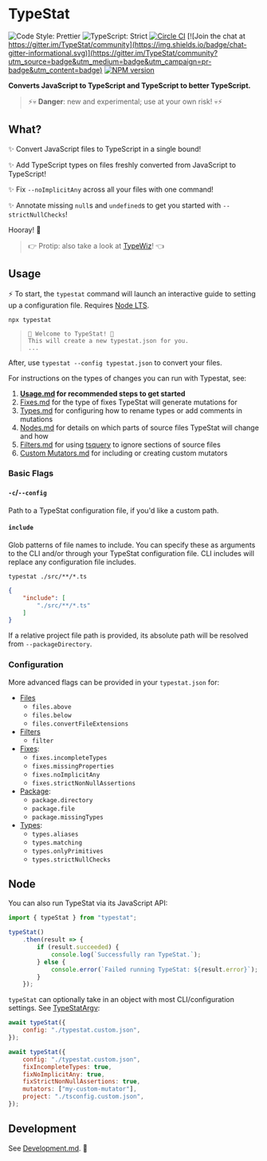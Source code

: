 # TypeStat

![Code Style: Prettier](https://img.shields.io/badge/code_style-prettier-14cc21.svg)
![TypeScript: Strict](https://img.shields.io/badge/typescript-strict-yellow.svg)
[![Circle CI](https://img.shields.io/circleci/build/github/JoshuaKGoldberg/TypeStat.svg)](https://circleci.com/gh/JoshuaKGoldberg/TypeStat)
[![Join the chat at https://gitter.im/TypeStat/community](https://img.shields.io/badge/chat-gitter-informational.svg)](https://gitter.im/TypeStat/community?utm_source=badge&utm_medium=badge&utm_campaign=pr-badge&utm_content=badge)
[![NPM version](https://badge.fury.io/js/typestat.svg)](http://badge.fury.io/js/typestat)

**Converts JavaScript to TypeScript and TypeScript to better TypeScript.**

> ⚡💀 **Danger**: new and experimental; use at your own risk! 💀⚡

## What?

✨ Convert JavaScript files to TypeScript in a single bound!

✨ Add TypeScript types on files freshly converted from JavaScript to TypeScript!

✨ Fix `--noImplicitAny` across all your files with one command!

✨ Annotate missing `null`s and `undefined`s to get you started with `--strictNullChecks`!

Hooray!
💪

> 👉 Protip: also take a look at [TypeWiz](https://github.com/urish/typewiz)! 👈

## Usage

⚡ To start, the `typestat` command will launch an interactive guide to setting up a configuration file.
Requires [Node LTS](https://nodejs.org/en/about/releases).

```shell
npx typestat
```

> ```shell
> 👋 Welcome to TypeStat! 👋
> This will create a new typestat.json for you.
> ...
> ```

After, use `typestat --config typestat.json` to convert your files.

For instructions on the types of changes you can run with Typestat, see:

1. **[Usage.md](./docs/Usage.md) for recommended steps to get started**
2. [Fixes.md](./docs/Fixes.md) for the type of fixes TypeStat will generate mutations for
3. [Types.md](./docs/Types.md) for configuring how to rename types or add comments in mutations
4. [Nodes.md](./docs/Nodes.md) for details on which parts of source files TypeStat will change and how
5. [Filters.md](./docs/Filters.md) for using [tsquery](https://github.com/phenomnomnominal/tsquery) to ignore sections of source files
6. [Custom Mutators.md](./docs/Custom%20Mutators.md) for including or creating custom mutators

### Basic Flags

#### `-c`/`--config`

Path to a TypeStat configuration file, if you'd like a custom path.

#### `include`

Glob patterns of file names to include.
You can specify these as arguments to the CLI and/or through your TypeStat configuration file.
CLI includes will replace any configuration file includes.

```shell
typestat ./src/**/*.ts
```

```json
{
    "include": [
        "./src/**/*.ts"
    ]
}
```

If a relative project file path is provided, its absolute path will be resolved from `--packageDirectory`.

### Configuration

More advanced flags can be provided in your `typestat.json` for:

* [Files](./docs/Files.md)
  * `files.above`
  * `files.below`
  * `files.convertFileExtensions`
* [Filters](./docs/Filters.md)
  * `filter`
* [Fixes](./docs/Fixes.md):
  * `fixes.incompleteTypes`
  * `fixes.missingProperties`
  * `fixes.noImplicitAny`
  * `fixes.strictNonNullAssertions`
* [Package](./docs/Package.md):
  * `package.directory`
  * `package.file`
  * `package.missingTypes`
* [Types](./docs/Types.md):
  * `types.aliases`
  * `types.matching`
  * `types.onlyPrimitives`
  * `types.strictNullChecks`

## Node

You can also run TypeStat via its JavaScript API:

```javascript
import { typeStat } from "typestat";

typeStat()
    .then(result => {
        if (result.succeeded) {
            console.log(`Successfully ran TypeStat.`);
        } else {
            console.error(`Failed running TypeStat: ${result.error}`);
        }
    });
```

`typeStat` can optionally take in an object with most CLI/configuration settings.
See [TypeStatArgv](./src/index.ts):

```javascript
await typeStat({
    config: "./typestat.custom.json",
});
```

```javascript
await typeStat({
    config: "./typestat.custom.json",
    fixIncompleteTypes: true,
    fixNoImplicitAny: true,
    fixStrictNonNullAssertions: true,
    mutators: ["my-custom-mutator"],
    project: "./tsconfig.custom.json",
});
```

## Development

See [Development.md](./docs/Development.md). 💖
